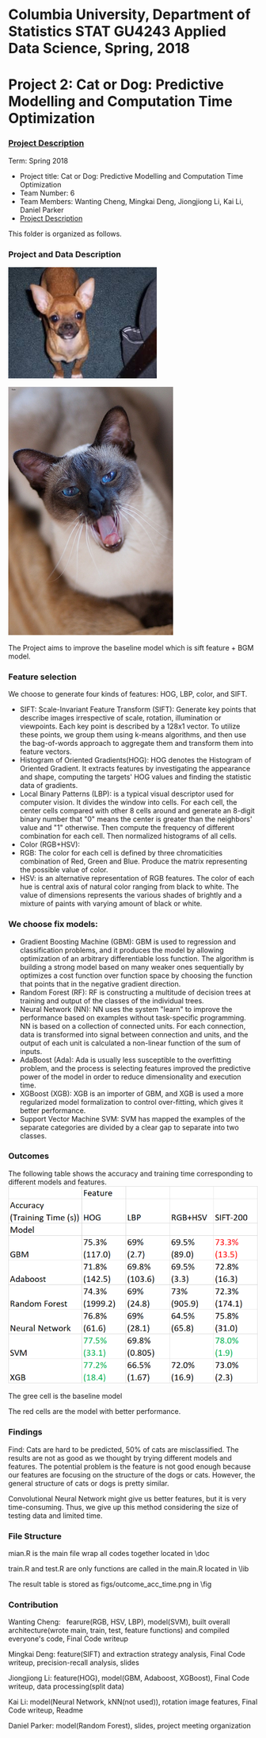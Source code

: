 # Columbia University, Department of Statistics STAT GU4243 Applied Data Science, Spring, 2018
# Project 2: Cat or Dog: Predictive Modelling and Computation Time Optimization

### [Project Description](doc/project2_desc.md)

Term: Spring 2018

+ Project title: Cat or Dog: Predictive Modelling and Computation Time Optimization
+ Team Number: 6
+ Team Members: Wanting Cheng, Mingkai Deng, Jiongjiong Li, Kai Li, Daniel Parker
+ [Project Description](doc/Presentation/ADS_P2_G6_Presentation.pdf)



This folder is organized as follows.

### Project and Data Description

![image](figs/pet1990.jpg)

![image](figs/pet1992.jpg)

The Project aims to improve the baseline model which is sift feature + BGM model.


### Feature selection
We choose to generate four kinds of features: HOG, LBP, color, and SIFT. 
+ SIFT: Scale-Invariant Feature Transform (SIFT): Generate key points that describe images irrespective of scale, rotation, illumination or viewpoints. Each key point is described by a 128x1 vector. To utilize these points, we group them using k-means algorithms, and then use the bag-of-words approach to aggregate them and transform them into feature vectors.
+ Histogram of Oriented Gradients(HOG): HOG denotes the Histogram of Oriented Gradient. It extracts features by investigating the appearance and shape, computing the targets' HOG values and finding the statistic data of gradients.
+ Local Binary Patterns (LBP): is a typical visual descriptor used for computer vision. It divides the window into cells. For each cell, the center cells compared with other 8 cells around and generate an 8-digit binary number that "0" means the center is greater than the neighbors' value and "1" otherwise. Then compute the frequency of different combination for each cell. Then normalized histograms of all cells. 
+ Color (RGB+HSV): 
 + RGB: The color for each cell is defined by three chromaticities combination of Red, Green and Blue. Produce the matrix representing the possible value of color. 
 + HSV: is an alternative representation of RGB features. The color of each hue is central axis of natural color ranging from black to white. The value of dimensions represents the various shades of brightly and a mixture of paints with varying amount of black or white.

### We choose fix models:
+ Gradient Boosting Machine (GBM): GBM is used to regression and classification problems, and it produces the model by allowing optimization of an arbitrary differentiable loss function. The algorithm is building a strong model based on many weaker ones sequentially by optimizes a cost function over function space by choosing the function that points that in the negative gradient direction. 
+ Random Forest (RF): RF is constructing a multitude of decision trees at training and output of the classes of the individual trees.
+ Neural Network (NN): NN uses the system "learn" to improve the performance based on examples without task-specific programming. NN is based on a collection of connected units. For each connection, data is transformed into signal between connection and units, and the output of each unit is calculated a non-linear function of the sum of inputs. 
+ AdaBoost (Ada): Ada is usually less susceptible to the overfitting problem, and the process is selecting features improved the predictive power of the model in order to reduce dimensionality and execution time. 
+ XGBoost (XGB): XGB is an importer of GBM, and XGB is used a more regularized model formalization to control over-fitting, which gives it better performance.
+ Support Vector Machine SVM: SVM has mapped the examples of the separate categories are divided by a clear gap to separate into two classes. 

### Outcomes
The following table shows the accuracy and training time corresponding to different models and features.
![image](figs/outcome_acc_time.png)

The gree cell is the baseline model

The red cells are the model with better performance.

### Findings
Find:
Cats are hard to be predicted, 50% of cats are misclassified. 
The results are not as good as we thought by trying different models and features. The potential problem is the feature is not good enough because our features are focusing on the structure of the dogs or cats. However, the general structure of cats or dogs is pretty similar.

Convolutional Neural Network might give us better features, but it is very time-consuming. Thus, we give up this method considering the size of testing data and limited time. 


### File Structure
mian.R is the main file wrap all codes together located in \doc

train.R and test.R are only functions are called in the main.R located in \lib

The result table is stored as figs/outcome_acc_time.png in \fig
### Contribution
Wanting Cheng:   fearure(RGB, HSV, LBP), model(SVM), built overall architecture(wrote main, train, test, feature functions) and compiled everyone's code, Final Code writeup

Mingkai Deng:   feature(SIFT) and extraction strategy analysis, Final Code writeup, precision-recall analysis, slides

Jiongjiong Li:  feature(HOG), model(GBM, Adaboost, XGBoost), Final Code writeup, data processing(split data)

Kai Li:         model(Neural Network, kNN(not used)), rotation image features, Final Code writeup, Readme

Daniel Parker:  model(Random Forest), slides, project meeting organization


